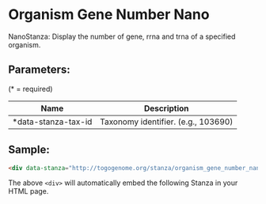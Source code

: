 Organism Gene Number Nano
=========================

NanoStanza: Display the number of gene, rrna and trna of a specified organism.

## Parameters:

(* = required)

| Name                | Description                         |
|---------------------|-------------------------------------|
| *data-stanza-tax-id | Taxonomy identifier. (e.g., 103690) |

## Sample:

```html
<div data-stanza="http://togogenome.org/stanza/organism_gene_number_nano" data-stanza-tax-id="103690"></div>
```

The above `<div>` will automatically embed the following Stanza in your HTML page.

<div data-stanza="/stanza/organism_gene_number_nano" data-stanza-tax-id="103690"></div>
